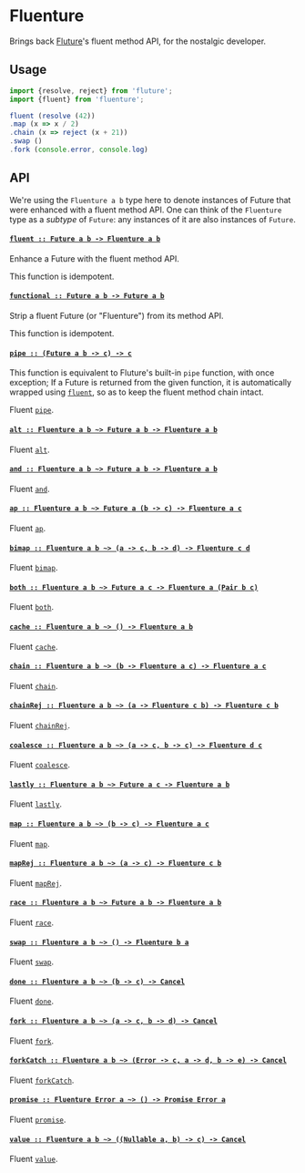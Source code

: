 # Fluenture

Brings back [Fluture][]'s fluent method API, for the nostalgic developer.

## Usage

```js
import {resolve, reject} from 'fluture';
import {fluent} from 'fluenture';

fluent (resolve (42))
.map (x => x / 2)
.chain (x => reject (x + 21))
.swap ()
.fork (console.error, console.log)
```

## API

We're using the `Fluenture a b` type here to denote instances of Future
that were enhanced with a fluent method API. One can think of the
`Fluenture` type as a *subtype* of `Future`: any instances of it are also
instances of `Future`.

#### <a name="fluent" href="https://github.com/fluture-js/fluenture/blob/v1.0.0/index.js#L93">`fluent :: Future a b -⁠> Fluenture a b`</a>

Enhance a Future with the fluent method API.

This function is idempotent.

#### <a name="functional" href="https://github.com/fluture-js/fluenture/blob/v1.0.0/index.js#L107">`functional :: Future a b -⁠> Future a b`</a>

Strip a fluent Future (or "Fluenture") from its method API.

This function is idempotent.

#### <a name="pipe" href="https://github.com/fluture-js/fluenture/blob/v1.0.0/index.js#L132">`pipe :: (Future a b -⁠> c) -⁠> c`</a>

This function is equivalent to Fluture's built-in `pipe` function, with
once exception; If a Future is returned from the given function, it is
automatically wrapped using [`fluent`](#fluent), so as to keep the fluent
method chain intact.

Fluent [`pipe`](https://github.com/fluture-js/Fluture#pipe).

#### <a name="alt" href="https://github.com/fluture-js/fluenture/blob/v1.0.0/index.js#L146">`alt :: Fluenture a b ~> Future a b -⁠> Fluenture a b`</a>

Fluent [`alt`](https://github.com/fluture-js/Fluture#alt).

#### <a name="and" href="https://github.com/fluture-js/fluenture/blob/v1.0.0/index.js#L151">`and :: Fluenture a b ~> Future a b -⁠> Fluenture a b`</a>

Fluent [`and`](https://github.com/fluture-js/Fluture#and).

#### <a name="ap" href="https://github.com/fluture-js/fluenture/blob/v1.0.0/index.js#L156">`ap :: Fluenture a b ~> Future a (b -⁠> c) -⁠> Fluenture a c`</a>

Fluent [`ap`](https://github.com/fluture-js/Fluture#ap).

#### <a name="bimap" href="https://github.com/fluture-js/fluenture/blob/v1.0.0/index.js#L161">`bimap :: Fluenture a b ~> (a -⁠> c, b -⁠> d) -⁠> Fluenture c d`</a>

Fluent [`bimap`](https://github.com/fluture-js/Fluture#bimap).

#### <a name="both" href="https://github.com/fluture-js/fluenture/blob/v1.0.0/index.js#L166">`both :: Fluenture a b ~> Future a c -⁠> Fluenture a (Pair b c)`</a>

Fluent [`both`](https://github.com/fluture-js/Fluture#both).

#### <a name="cache" href="https://github.com/fluture-js/fluenture/blob/v1.0.0/index.js#L171">`cache :: Fluenture a b ~> () -⁠> Fluenture a b`</a>

Fluent [`cache`](https://github.com/fluture-js/Fluture#cache).

#### <a name="chain" href="https://github.com/fluture-js/fluenture/blob/v1.0.0/index.js#L176">`chain :: Fluenture a b ~> (b -⁠> Fluenture a c) -⁠> Fluenture a c`</a>

Fluent [`chain`](https://github.com/fluture-js/Fluture#chain).

#### <a name="chainRej" href="https://github.com/fluture-js/fluenture/blob/v1.0.0/index.js#L181">`chainRej :: Fluenture a b ~> (a -⁠> Fluenture c b) -⁠> Fluenture c b`</a>

Fluent [`chainRej`](https://github.com/fluture-js/Fluture#chainRej).

#### <a name="coalesce" href="https://github.com/fluture-js/fluenture/blob/v1.0.0/index.js#L186">`coalesce :: Fluenture a b ~> (a -⁠> c, b -⁠> c) -⁠> Fluenture d c`</a>

Fluent [`coalesce`](https://github.com/fluture-js/Fluture#coalesce).

#### <a name="lastly" href="https://github.com/fluture-js/fluenture/blob/v1.0.0/index.js#L191">`lastly :: Fluenture a b ~> Future a c -⁠> Fluenture a b`</a>

Fluent [`lastly`](https://github.com/fluture-js/Fluture#lastly).

#### <a name="map" href="https://github.com/fluture-js/fluenture/blob/v1.0.0/index.js#L196">`map :: Fluenture a b ~> (b -⁠> c) -⁠> Fluenture a c`</a>

Fluent [`map`](https://github.com/fluture-js/Fluture#map).

#### <a name="mapRej" href="https://github.com/fluture-js/fluenture/blob/v1.0.0/index.js#L201">`mapRej :: Fluenture a b ~> (a -⁠> c) -⁠> Fluenture c b`</a>

Fluent [`mapRej`](https://github.com/fluture-js/Fluture#mapRej).

#### <a name="race" href="https://github.com/fluture-js/fluenture/blob/v1.0.0/index.js#L206">`race :: Fluenture a b ~> Future a b -⁠> Fluenture a b`</a>

Fluent [`race`](https://github.com/fluture-js/Fluture#race).

#### <a name="swap" href="https://github.com/fluture-js/fluenture/blob/v1.0.0/index.js#L211">`swap :: Fluenture a b ~> () -⁠> Fluenture b a`</a>

Fluent [`swap`](https://github.com/fluture-js/Fluture#swap).

#### <a name="done" href="https://github.com/fluture-js/fluenture/blob/v1.0.0/index.js#L216">`done :: Fluenture a b ~> (b -⁠> c) -⁠> Cancel`</a>

Fluent [`done`](https://github.com/fluture-js/Fluture#done).

#### <a name="fork" href="https://github.com/fluture-js/fluenture/blob/v1.0.0/index.js#L221">`fork :: Fluenture a b ~> (a -⁠> c, b -⁠> d) -⁠> Cancel`</a>

Fluent [`fork`](https://github.com/fluture-js/Fluture#fork).

#### <a name="forkCatch" href="https://github.com/fluture-js/fluenture/blob/v1.0.0/index.js#L226">`forkCatch :: Fluenture a b ~> (Error -⁠> c, a -⁠> d, b -⁠> e) -⁠> Cancel`</a>

Fluent [`forkCatch`](https://github.com/fluture-js/Fluture#forkCatch).

#### <a name="promise" href="https://github.com/fluture-js/fluenture/blob/v1.0.0/index.js#L231">`promise :: Fluenture Error a ~> () -⁠> Promise Error a`</a>

Fluent [`promise`](https://github.com/fluture-js/Fluture#promise).

#### <a name="value" href="https://github.com/fluture-js/fluenture/blob/v1.0.0/index.js#L236">`value :: Fluenture a b ~> ((Nullable a, b) -⁠> c) -⁠> Cancel`</a>

Fluent [`value`](https://github.com/fluture-js/Fluture#value).

[Fluture]: https://github.com/fluture-js/Fluture
